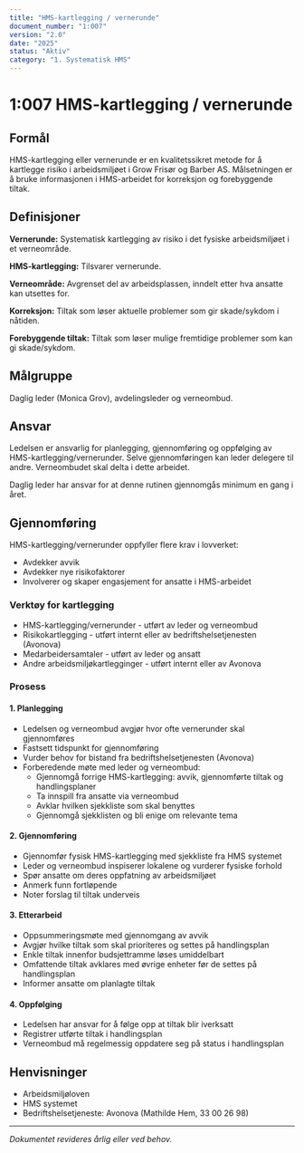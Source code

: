 ```yaml
---
title: "HMS-kartlegging / vernerunde"
document_number: "1:007"
version: "2.0"
date: "2025"
status: "Aktiv"
category: "1. Systematisk HMS"
---
```


# 1:007 HMS-kartlegging / vernerunde

## Formål

HMS-kartlegging eller vernerunde er en kvalitetssikret metode for å kartlegge risiko i arbeidsmiljøet i Grow Frisør og Barber AS. Målsetningen er å bruke informasjonen i HMS-arbeidet for korreksjon og forebyggende tiltak.

## Definisjoner

**Vernerunde:** Systematisk kartlegging av risiko i det fysiske arbeidsmiljøet i et verneområde.

**HMS-kartlegging:** Tilsvarer vernerunde.

**Verneområde:** Avgrenset del av arbeidsplassen, inndelt etter hva ansatte kan utsettes for.

**Korreksjon:** Tiltak som løser aktuelle problemer som gir skade/sykdom i nåtiden.

**Forebyggende tiltak:** Tiltak som løser mulige fremtidige problemer som kan gi skade/sykdom.

## Målgruppe

Daglig leder (Monica Grov), avdelingsleder og verneombud.

## Ansvar

Ledelsen er ansvarlig for planlegging, gjennomføring og oppfølging av HMS-kartlegging/vernerunder. Selve gjennomføringen kan leder delegere til andre. Verneombudet skal delta i dette arbeidet.

Daglig leder har ansvar for at denne rutinen gjennomgås minimum en gang i året.

## Gjennomføring

HMS-kartlegging/vernerunder oppfyller flere krav i lovverket:
- Avdekker avvik
- Avdekker nye risikofaktorer
- Involverer og skaper engasjement for ansatte i HMS-arbeidet

### Verktøy for kartlegging

- HMS-kartlegging/vernerunder - utført av leder og verneombud
- Risikokartlegging - utført internt eller av bedriftshelsetjenesten (Avonova)
- Medarbeidersamtaler - utført av leder og ansatt
- Andre arbeidsmiljøkartlegginger - utført internt eller av Avonova

### Prosess

#### 1. Planlegging

- Ledelsen og verneombud avgjør hvor ofte vernerunder skal gjennomføres
- Fastsett tidspunkt for gjennomføring
- Vurder behov for bistand fra bedriftshelsetjenesten (Avonova)
- Forberedende møte med leder og verneombud:
  - Gjennomgå forrige HMS-kartlegging: avvik, gjennomførte tiltak og handlingsplaner
  - Ta innspill fra ansatte via verneombud
  - Avklar hvilken sjekkliste som skal benyttes
  - Gjennomgå sjekklisten og bli enige om relevante tema

#### 2. Gjennomføring

- Gjennomfør fysisk HMS-kartlegging med sjekkliste fra HMS systemet
- Leder og verneombud inspiserer lokalene og vurderer fysiske forhold
- Spør ansatte om deres oppfatning av arbeidsmiljøet
- Anmerk funn fortløpende
- Noter forslag til tiltak underveis

#### 3. Etterarbeid

- Oppsummeringsmøte med gjennomgang av avvik
- Avgjør hvilke tiltak som skal prioriteres og settes på handlingsplan
- Enkle tiltak innenfor budsjettramme løses umiddelbart
- Omfattende tiltak avklares med øvrige enheter før de settes på handlingsplan
- Informer ansatte om planlagte tiltak

#### 4. Oppfølging

- Ledelsen har ansvar for å følge opp at tiltak blir iverksatt
- Registrer utførte tiltak i handlingsplan
- Verneombud må regelmessig oppdatere seg på status i handlingsplan

## Henvisninger

- Arbeidsmiljøloven
- HMS systemet
- Bedriftshelsetjeneste: Avonova (Mathilde Hem, 33 00 26 98)

---

*Dokumentet revideres årlig eller ved behov.*
